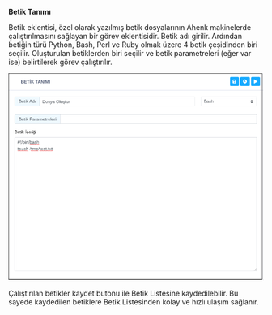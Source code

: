 **Betik Tanımı**

Betik eklentisi, özel olarak yazılmış betik dosyalarının Ahenk makinelerde çalıştırılmasını sağlayan bir görev eklentisidir. Betik adı girilir. Ardından betiğin türü Python, Bash, Perl ve Ruby olmak üzere 4 betik çeşidinden biri seçilir. Oluşturulan betiklerden biri seçilir ve betik parametreleri (eğer var ise) belirtilerek görev çalıştırılır.


![Betik Tanımı](../images/betik/betik_tanimi.png)

Çalıştırılan betikler kaydet butonu ile Betik Listesine kaydedilebilir. Bu sayede kaydedilen betiklere Betik Listesinden kolay ve hızlı ulaşım sağlanır.<link href=/lider2.0/assets/style.css rel=stylesheet></link>

